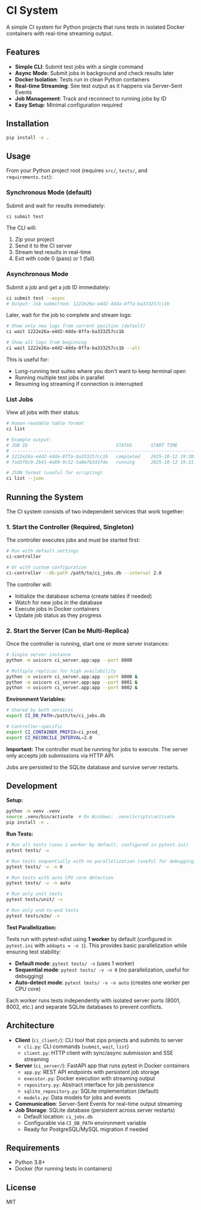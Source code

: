 # CI System

A simple CI system for Python projects that runs tests in isolated Docker containers with real-time streaming output.

## Features

- **Simple CLI**: Submit test jobs with a single command
- **Async Mode**: Submit jobs in background and check results later
- **Docker Isolation**: Tests run in clean Python containers
- **Real-time Streaming**: See test output as it happens via Server-Sent Events
- **Job Management**: Track and reconnect to running jobs by ID
- **Easy Setup**: Minimal configuration required

## Installation

```bash
pip install -e .
```

## Usage

From your Python project root (requires `src/`, `tests/`, and `requirements.txt`):

### Synchronous Mode (default)

Submit and wait for results immediately:

```bash
ci submit test
```

The CLI will:
1. Zip your project
2. Send it to the CI server
3. Stream test results in real-time
4. Exit with code 0 (pass) or 1 (fail)

### Asynchronous Mode

Submit a job and get a job ID immediately:

```bash
ci submit test --async
# Output: Job submitted: 1222e26a-e4d2-4dda-8ffa-ba333257cc1b
```

Later, wait for the job to complete and stream logs:

```bash
# Show only new logs from current position (default)
ci wait 1222e26a-e4d2-4dda-8ffa-ba333257cc1b

# Show all logs from beginning
ci wait 1222e26a-e4d2-4dda-8ffa-ba333257cc1b --all
```

This is useful for:
- Long-running test suites where you don't want to keep terminal open
- Running multiple test jobs in parallel
- Resuming log streaming if connection is interrupted

### List Jobs

View all jobs with their status:

```bash
# Human-readable table format
ci list

# Example output:
# JOB ID                                 STATUS       START TIME             END TIME               SUCCESS
# --------------------------------------------------------------------------------------------------------------
# 1222e26a-e4d2-4dda-8ffa-ba333257cc1b   completed    2025-10-12 19:30:00    2025-10-12 19:30:05    ✓
# 7ad3f8c9-2b41-4e89-9c12-5a8e7b3d1f4e   running      2025-10-12 19:31:10    N/A                    -

# JSON format (useful for scripting)
ci list --json
```

## Running the System

The CI system consists of two independent services that work together:

### 1. Start the Controller (Required, Singleton)

The controller executes jobs and must be started first:

```bash
# Run with default settings
ci-controller

# Or with custom configuration
ci-controller --db-path /path/to/ci_jobs.db --interval 2.0
```

The controller will:
- Initialize the database schema (create tables if needed)
- Watch for new jobs in the database
- Execute jobs in Docker containers
- Update job status as they progress

### 2. Start the Server (Can be Multi-Replica)

Once the controller is running, start one or more server instances:

```bash
# Single server instance
python -m uvicorn ci_server.app:app --port 8000

# Multiple replicas for high availability
python -m uvicorn ci_server.app:app --port 8000 &
python -m uvicorn ci_server.app:app --port 8001 &
python -m uvicorn ci_server.app:app --port 8002 &
```

**Environment Variables:**
```bash
# Shared by both services
export CI_DB_PATH=/path/to/ci_jobs.db

# Controller-specific
export CI_CONTAINER_PREFIX=ci_prod_
export CI_RECONCILE_INTERVAL=2.0
```

**Important:** The controller must be running for jobs to execute. The server only accepts job submissions via HTTP API.

Jobs are persisted to the SQLite database and survive server restarts.

## Development

**Setup:**
```bash
python -m venv .venv
source .venv/bin/activate  # On Windows: .venv\Scripts\activate
pip install -e .
```

**Run Tests:**
```bash
# Run all tests (uses 1 worker by default, configured in pytest.ini)
pytest tests/ -v

# Run tests sequentially with no parallelization (useful for debugging)
pytest tests/ -v -n 0

# Run tests with auto CPU core detection
pytest tests/ -v -n auto

# Run only unit tests
pytest tests/unit/ -v

# Run only end-to-end tests
pytest tests/e2e/ -v
```

**Test Parallelization:**

Tests run with pytest-xdist using **1 worker** by default (configured in `pytest.ini` with `addopts = -n 1`). This provides basic parallelization while ensuring test stability:
- **Default mode**: `pytest tests/ -v` (uses 1 worker)
- **Sequential mode**: `pytest tests/ -v -n 0` (no parallelization, useful for debugging)
- **Auto-detect mode**: `pytest tests/ -v -n auto` (creates one worker per CPU core)

Each worker runs tests independently with isolated server ports (8001, 8002, etc.) and separate SQLite databases to prevent conflicts.

## Architecture

- **Client** (`ci_client/`): CLI tool that zips projects and submits to server
  - `cli.py`: CLI commands (`submit`, `wait`, `list`)
  - `client.py`: HTTP client with sync/async submission and SSE streaming
- **Server** (`ci_server/`): FastAPI app that runs pytest in Docker containers
  - `app.py`: REST API endpoints with persistent job storage
  - `executor.py`: Docker execution with streaming output
  - `repository.py`: Abstract interface for job persistence
  - `sqlite_repository.py`: SQLite implementation (default)
  - `models.py`: Data models for jobs and events
- **Communication**: Server-Sent Events for real-time output streaming
- **Job Storage**: SQLite database (persistent across server restarts)
  - Default location: `ci_jobs.db`
  - Configurable via `CI_DB_PATH` environment variable
  - Ready for PostgreSQL/MySQL migration if needed

## Requirements

- Python 3.8+
- Docker (for running tests in containers)

## License

MIT
